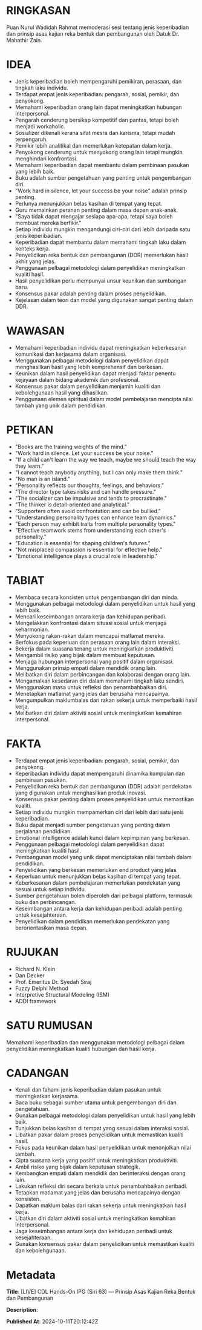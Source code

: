 # RINGKASAN
Puan Nurul Wadidah Rahmat memoderasi sesi tentang jenis keperibadian dan prinsip asas kajian reka bentuk dan pembangunan oleh Datuk Dr. Mahathir Zain.

# IDEA
- Jenis keperibadian boleh mempengaruhi pemikiran, perasaan, dan tingkah laku individu.
- Terdapat empat jenis keperibadian: pengarah, sosial, pemikir, dan penyokong.
- Memahami keperibadian orang lain dapat meningkatkan hubungan interpersonal.
- Pengarah cenderung bersikap kompetitif dan pantas, tetapi boleh menjadi workaholic.
- Sosializer dikenali kerana sifat mesra dan karisma, tetapi mudah terpengaruh.
- Pemikir lebih analitikal dan memerlukan ketepatan dalam kerja.
- Penyokong cenderung untuk menyokong orang lain tetapi mungkin menghindari konfrontasi.
- Memahami keperibadian dapat membantu dalam pembinaan pasukan yang lebih baik.
- Buku adalah sumber pengetahuan yang penting untuk pengembangan diri.
- "Work hard in silence, let your success be your noise" adalah prinsip penting.
- Perlunya menunjukkan belas kasihan di tempat yang tepat.
- Guru memainkan peranan penting dalam masa depan anak-anak.
- "Saya tidak dapat mengajar sesiapa apa-apa, tetapi saya boleh membuat mereka berfikir."
- Setiap individu mungkin mengandungi ciri-ciri dari lebih daripada satu jenis keperibadian.
- Keperibadian dapat membantu dalam memahami tingkah laku dalam konteks kerja.
- Penyelidikan reka bentuk dan pembangunan (DDR) memerlukan hasil akhir yang jelas.
- Penggunaan pelbagai metodologi dalam penyelidikan meningkatkan kualiti hasil.
- Hasil penyelidikan perlu mempunyai unsur keunikan dan sumbangan baru.
- Konsensus pakar adalah penting dalam proses penyelidikan.
- Kejelasan dalam teori dan model yang digunakan sangat penting dalam DDR.

# WAWASAN
- Memahami keperibadian individu dapat meningkatkan keberkesanan komunikasi dan kerjasama dalam organisasi.
- Menggunakan pelbagai metodologi dalam penyelidikan dapat menghasilkan hasil yang lebih komprehensif dan berkesan.
- Keunikan dalam hasil penyelidikan dapat menjadi faktor penentu kejayaan dalam bidang akademik dan profesional.
- Konsensus pakar dalam penyelidikan menjamin kualiti dan kebolehgunaan hasil yang dihasilkan.
- Penggunaan elemen spiritual dalam model pembelajaran mencipta nilai tambah yang unik dalam pendidikan.

# PETIKAN
- "Books are the training weights of the mind."
- "Work hard in silence. Let your success be your noise."
- "If a child can't learn the way we teach, maybe we should teach the way they learn."
- "I cannot teach anybody anything, but I can only make them think."
- "No man is an island."
- "Personality reflects our thoughts, feelings, and behaviors."
- "The director type takes risks and can handle pressure."
- "The socializer can be impulsive and tends to procrastinate."
- "The thinker is detail-oriented and analytical."
- "Supporters often avoid confrontation and can be bullied."
- "Understanding personality types can enhance team dynamics."
- "Each person may exhibit traits from multiple personality types."
- "Effective teamwork stems from understanding each other's personality."
- "Education is essential for shaping children's futures."
- "Not misplaced compassion is essential for effective help."
- "Emotional intelligence plays a crucial role in leadership."

# TABIAT
- Membaca secara konsisten untuk pengembangan diri dan minda.
- Menggunakan pelbagai metodologi dalam penyelidikan untuk hasil yang lebih baik.
- Mencari keseimbangan antara kerja dan kehidupan peribadi.
- Mengelakkan konfrontasi dalam situasi sosial untuk menjaga keharmonian.
- Menyokong rakan-rakan dalam mencapai matlamat mereka.
- Berfokus pada keperluan dan perasaan orang lain dalam interaksi.
- Bekerja dalam suasana tenang untuk meningkatkan produktiviti.
- Mengambil risiko yang bijak dalam membuat keputusan.
- Menjaga hubungan interpersonal yang positif dalam organisasi.
- Menggunakan prinsip empati dalam mendidik orang lain.
- Melibatkan diri dalam perbincangan dan kolaborasi dengan orang lain.
- Mengamalkan kesedaran diri dalam memahami tingkah laku sendiri.
- Menggunakan masa untuk refleksi dan penambahbaikan diri.
- Menetapkan matlamat yang jelas dan berusaha mencapainya.
- Mengumpulkan maklumbalas dari rakan sekerja untuk memperbaiki hasil kerja.
- Melibatkan diri dalam aktiviti sosial untuk meningkatkan kemahiran interpersonal.

# FAKTA
- Terdapat empat jenis keperibadian: pengarah, sosial, pemikir, dan penyokong.
- Keperibadian individu dapat mempengaruhi dinamika kumpulan dan pembinaan pasukan.
- Penyelidikan reka bentuk dan pembangunan (DDR) adalah pendekatan yang digunakan untuk menghasilkan produk inovasi.
- Konsensus pakar penting dalam proses penyelidikan untuk memastikan kualiti.
- Setiap individu mungkin mempamerkan ciri dari lebih dari satu jenis keperibadian.
- Buku dapat menjadi sumber pengetahuan yang penting dalam perjalanan pendidikan.
- Emotional intelligence adalah kunci dalam kepimpinan yang berkesan.
- Penggunaan pelbagai metodologi dalam penyelidikan dapat meningkatkan kualiti hasil.
- Pembangunan model yang unik dapat menciptakan nilai tambah dalam pendidikan.
- Penyelidikan yang berkesan memerlukan end product yang jelas.
- Keperluan untuk menunjukkan belas kasihan di tempat yang tepat.
- Keberkesanan dalam pembelajaran memerlukan pendekatan yang sesuai untuk setiap individu.
- Sumber pengetahuan boleh diperoleh dari pelbagai platform, termasuk buku dan perbincangan.
- Keseimbangan antara kerja dan kehidupan peribadi adalah penting untuk kesejahteraan.
- Penyelidikan dalam pendidikan memerlukan pendekatan yang berorientasikan masa depan.

# RUJUKAN
- Richard N. Klein
- Dan Decker
- Prof. Emeritus Dr. Syedah Siraj
- Fuzzy Delphi Method
- Interpretive Structural Modeling (ISM)
- ADDI framework

# SATU RUMUSAN
Memahami keperibadian dan menggunakan metodologi pelbagai dalam penyelidikan meningkatkan kualiti hubungan dan hasil kerja.

# CADANGAN
- Kenali dan fahami jenis keperibadian dalam pasukan untuk meningkatkan kerjasama.
- Baca buku sebagai sumber utama untuk pengembangan diri dan pengetahuan.
- Gunakan pelbagai metodologi dalam penyelidikan untuk hasil yang lebih baik.
- Tunjukkan belas kasihan di tempat yang sesuai dalam interaksi sosial.
- Libatkan pakar dalam proses penyelidikan untuk memastikan kualiti hasil.
- Fokus pada keunikan dalam hasil penyelidikan untuk menonjolkan nilai tambah.
- Cipta suasana kerja yang positif untuk meningkatkan produktiviti.
- Ambil risiko yang bijak dalam keputusan strategik.
- Kembangkan empati dalam mendidik dan berinteraksi dengan orang lain.
- Lakukan refleksi diri secara berkala untuk penambahbaikan peribadi.
- Tetapkan matlamat yang jelas dan berusaha mencapainya dengan konsisten.
- Dapatkan maklum balas dari rakan sekerja untuk meningkatkan hasil kerja.
- Libatkan diri dalam aktiviti sosial untuk meningkatkan kemahiran interpersonal.
- Jaga keseimbangan antara kerja dan kehidupan peribadi untuk kesejahteraan.
- Gunakan konsensus pakar dalam penyelidikan untuk memastikan kualiti dan kebolehgunaan.

# Metadata
**Title**: [LIVE] CDL Hands-On IPG (Siri 63) — Prinsip Asas Kajian Reka Bentuk dan Pembangunan

**Description**: 

**Published At**: 2024-10-11T20:12:42Z